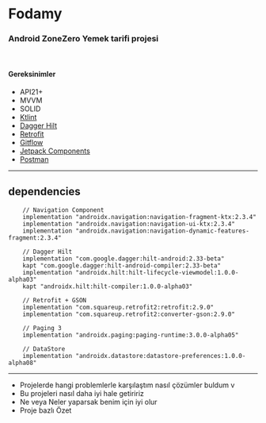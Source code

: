 # Fodamy
### Android ZoneZero Yemek tarifi projesi 
<br/>


#### Gereksinimler

- API21+
- MVVM
- SOLID
- [Ktlint](https://ktlint.github.io/)
- [Dagger Hilt](https://dagger.dev/hilt/)
- [Retrofit](https://square.github.io/retrofit/)
- [Gitflow](https://www.atlassian.com/git/tutorials/comparing-workflows/gitflow-workflow)
- [Jetpack Components](https://developer.android.com/jetpack)
- [Postman](https://www.postman.com/)

<hr/>

## dependencies
```
    // Navigation Component
    implementation "androidx.navigation:navigation-fragment-ktx:2.3.4"
    implementation "androidx.navigation:navigation-ui-ktx:2.3.4"
    implementation "androidx.navigation:navigation-dynamic-features-fragment:2.3.4"

    // Dagger Hilt
    implementation "com.google.dagger:hilt-android:2.33-beta"
    kapt "com.google.dagger:hilt-android-compiler:2.33-beta"
    implementation "androidx.hilt:hilt-lifecycle-viewmodel:1.0.0-alpha03"
    kapt "androidx.hilt:hilt-compiler:1.0.0-alpha03"

    // Retrofit + GSON
    implementation "com.squareup.retrofit2:retrofit:2.9.0"
    implementation "com.squareup.retrofit2:converter-gson:2.9.0"

    // Paging 3
    implementation "androidx.paging:paging-runtime:3.0.0-alpha05"

    // DataStore
    implementation "androidx.datastore:datastore-preferences:1.0.0-alpha08"

```
<hr>


* Projelerde hangi problemlerle karşılaştım nasıl çözümler buldum v
* Bu projeleri nasıl daha iyi hale getiririz
* Ne veya Neler yaparsak benim için iyi olur
* Proje bazlı Özet 

